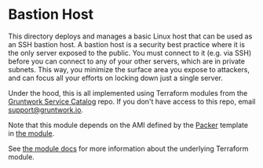 # Bastion Host

This directory deploys and manages a basic Linux host that can be used as an SSH bastion host. A bastion host is a
security best practice where it is the only server exposed to the public. You must connect to it (e.g. via SSH) before
you can connect to any of your other servers, which are in private subnets. This way, you minimize the surface area you
expose to attackers, and can focus all your efforts on locking down just a single server.

Under the hood, this is all implemented using Terraform modules from the [Gruntwork Service
Catalog](https://github.com/gruntwork-io/terraform-aws-service-catalog) repo. If you don't have access to this repo, email
[support@gruntwork.io](mailto:support@gruntwork.io).

Note that this module depends on the AMI defined by the [Packer](https://www.packer.io) template in [the
module](https://github.com/gruntwork-io/terraform-aws-service-catalog/tree/v0.70.0/modules/mgmt/bastion-host/bastion-host.json).

See [the module docs](https://github.com/gruntwork-io/terraform-aws-service-catalog/tree/v0.70.0/modules/mgmt/bastion-host) for more
information about the underlying Terraform module.
